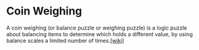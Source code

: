 # Coin Weighing

A coin weighing (or balance puzzle or weighing puzzle) is a logic puzzle about balancing items to determine which holds a different value, by using balance scales a limited number of times.[[wiki]](https://en.wikipedia.org/wiki/Balance_puzzle)
